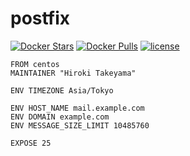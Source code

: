 # postfix
[![Docker Stars](https://img.shields.io/docker/stars/takeyamajp/postfix.svg)](https://hub.docker.com/r/takeyamajp/postfix/)
[![Docker Pulls](https://img.shields.io/docker/pulls/takeyamajp/postfix.svg)](https://hub.docker.com/r/takeyamajp/postfix/)
[![license](https://img.shields.io/github/license/takeyamajp/docker-postfix.svg)](https://github.com/takeyamajp/docker-postfix/blob/master/LICENSE)

    FROM centos  
    MAINTAINER "Hiroki Takeyama"
    
    ENV TIMEZONE Asia/Tokyo
    
    ENV HOST_NAME mail.example.com  
    ENV DOMAIN example.com  
    ENV MESSAGE_SIZE_LIMIT 10485760
    
    EXPOSE 25
